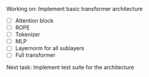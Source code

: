 Working on:
Implement basic transformer architecture
- [ ] Attention block
- [ ] ROPE
- [ ] Tokenizer 
- [ ] MLP
- [ ] Layernorm for all sublayers
- [ ] Full transformer

Next task:
Implement test suite for the architecture